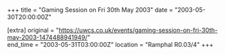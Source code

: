 +++
title = "Gaming Session on Fri 30th May 2003"
date = "2003-05-30T20:00:00Z"

[extra]
original = "https://uwcs.co.uk/events/gaming-session-on-fri-30th-may-2003-1474488941949/"    
end_time = "2003-05-31T03:00:00Z"
location = "Ramphal R0.03/4"
+++



